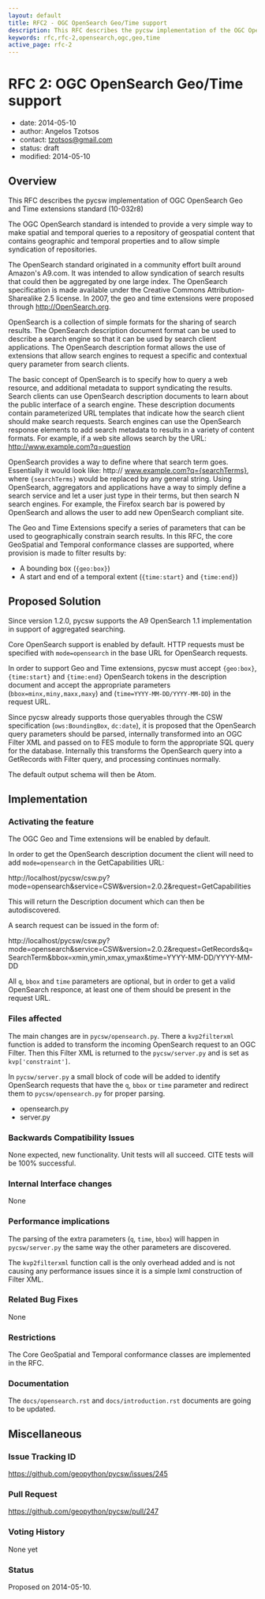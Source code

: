 ```yaml
---
layout: default
title: RFC2 - OGC OpenSearch Geo/Time support
description: This RFC describes the pycsw implementation of the OGC OpenSearch standard (10-032r8).
keywords: rfc,rfc-2,opensearch,ogc,geo,time
active_page: rfc-2
---
```


# RFC 2: OGC OpenSearch Geo/Time support

- date: 2014-05-10
- author: Angelos Tzotsos
- contact: tzotsos@gmail.com
- status: draft
- modified: 2014-05-10

## Overview

This RFC describes the pycsw implementation of OGC OpenSearch Geo and Time extensions standard (10-032r8)

The OGC OpenSearch standard is intended to provide a very simple way to make spatial and temporal queries to a repository of geospatial content that contains geographic and temporal properties and to allow simple syndication of repositories.

The OpenSearch standard originated in a community effort built around Amazon's A9.com. It was intended to allow syndication of search results that could then be aggregated by one large index. The OpenSearch specification is made available under the Creative Commons Attribution-Sharealike 2.5 license. In 2007, the geo and time extensions were proposed through http://OpenSearch.org.

OpenSearch is a collection of simple formats for the sharing of search results. The OpenSearch description document format can be used to describe a search engine so that it can be used by search client applications. The OpenSearch description format allows the use of extensions that allow search engines to request a specific and contextual query parameter from search clients.

The basic concept of OpenSearch is to specify how to query a web resource, and additional metadata to support syndicating the results. Search clients can use OpenSearch description documents to learn about the public interface of a search engine. These description documents contain parameterized URL templates that indicate how the search client should make search requests. Search engines can use the OpenSearch response elements to add search metadata to results in a variety of content formats. For example, if a web site allows search by the URL:
http://www.example.com?q=question

OpenSearch provides a way to define where that search term goes. Essentially it would look like: http:// www.example.com?q={searchTerms}, where `{searchTerms}` would be replaced by any general string. Using OpenSearch, aggregators and applications have a way to simply define a search service and let a user just type in their terms, but then search N search engines. For example, the Firefox search bar is powered by OpenSearch and allows the user to add new OpenSearch compliant site.

The Geo and Time Extensions specify a series of parameters that can be used to geographically constrain search results. In this RFC, the core GeoSpatial and Temporal conformance classes are supported, where provision is made to filter results by:

* A bounding box (`{geo:box}`)
* A start and end of a temporal extent (`{time:start}` and `{time:end}`)

## Proposed Solution

Since version 1.2.0, pycsw supports the A9 OpenSearch 1.1 implementation in support of aggregated searching. 

Core OpenSearch support is enabled by default. HTTP requests must be specified with `mode=opensearch` in the base URL for OpenSearch requests.

In order to support Geo and Time extensions, pycsw must accept `{geo:box}`, `{time:start}` and `{time:end}` OpenSearch tokens in the description document and accept the appropriate parameters (`bbox=minx,miny,maxx,maxy`) and (`time=YYYY-MM-DD/YYYY-MM-DD`) in the request URL.

Since pycsw already supports those queryables through the CSW specification (`ows:BoundingBox`, `dc:date`), it is proposed that the OpenSearch query parameters should be parsed, internally transformed into an OGC Filter XML and passed on to FES module to form the appropriate SQL query for the database.  Internally this transforms the OpenSearch query into a GetRecords with Filter query, and processing continues normally.

The default output schema will then be Atom.

## Implementation

### Activating the feature

The OGC Geo and Time extensions will be enabled by default.

In order to get the OpenSearch description document the client will need to add `mode=opensearch` in the GetCapabilities URL:

  http://localhost/pycsw/csw.py?mode=opensearch&service=CSW&version=2.0.2&request=GetCapabilities

This will return the Description document which can then be autodiscovered.

A search request can be issued in the form of:

  http://localhost/pycsw/csw.py?mode=opensearch&service=CSW&version=2.0.2&request=GetRecords&q=SearchTerm&bbox=xmin,ymin,xmax,ymax&time=YYYY-MM-DD/YYYY-MM-DD

All `q`, `bbox` and `time` parameters are optional, but in order to get a valid OpenSearch responce, at least one of them should be present in the request URL.

### Files affected

The main changes are in `pycsw/opensearch.py`. There a `kvp2filterxml` function is added to transform the incoming OpenSearch request to an OGC Filter. Then this Filter XML is returned to the `pycsw/server.py` and is set as `kvp['constraint']`.

In `pycsw/server.py` a small block of code will be added to identify OpenSearch requests that have the `q`, `bbox` or `time` parameter and redirect them to `pycsw/opensearch.py` for proper parsing.

* opensearch.py
* server.py

### Backwards Compatibility Issues

None expected, new functionality. Unit tests will all succeed. CITE tests will be 100% successful.

### Internal Interface changes

None

### Performance implications

The parsing of the extra parameters (`q`, `time`, `bbox`) will happen in `pycsw/server.py` the same way the other parameters are discovered.

The `kvp2filterxml` function call is the only overhead added and is not causing any performance issues since it is a simple lxml construction of Filter XML.

### Related Bug Fixes

None

### Restrictions

The Core GeoSpatial and Temporal conformance classes are implemented in the RFC.

### Documentation

The `docs/opensearch.rst` and `docs/introduction.rst` documents are going to be updated.

## Miscellaneous

### Issue Tracking ID

https://github.com/geopython/pycsw/issues/245

### Pull Request

https://github.com/geopython/pycsw/pull/247

### Voting History

None yet

### Status

Proposed on 2014-05-10.
